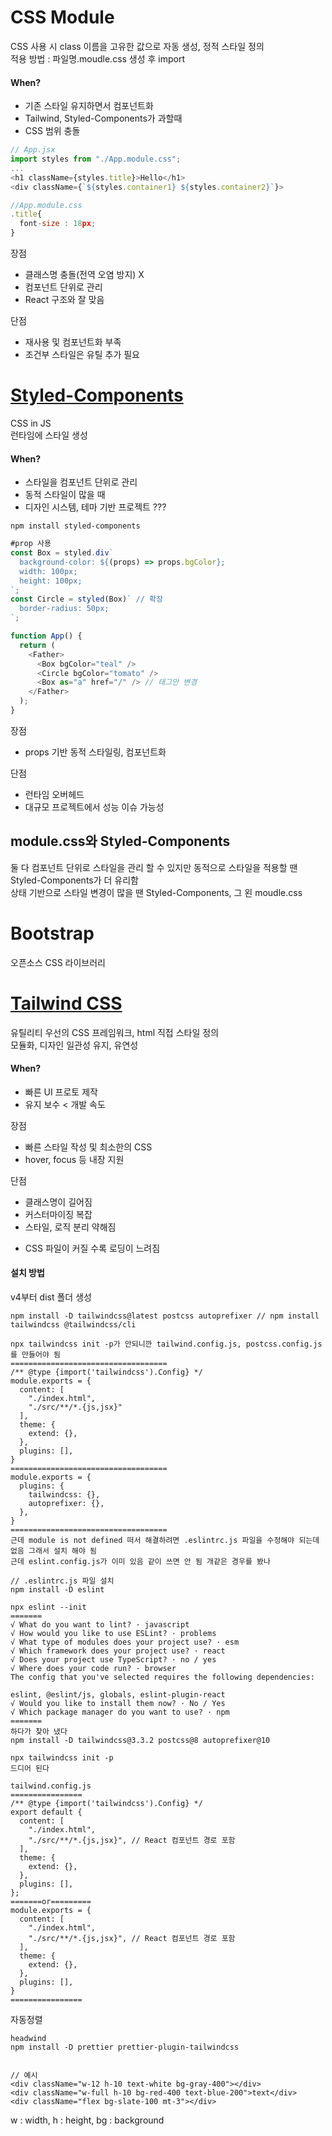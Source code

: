 <h1>CSS Module</h1>
CSS 사용 시 class 이름을 고유한 값으로 자동 생성, 정적 스타일 정의<br>
적용 방법 : 파일명.moudle.css 생성 후 import

<h4>When?</h4>

- 기존 스타일 유지하면서 컴포넌트화
- Tailwind, Styled-Components가 과할때
- CSS 범위 충돌

```js
// App.jsx
import styles from "./App.module.css";
...
<h1 className={styles.title}>Hello</h1>
<div className={`${styles.container1} ${styles.container2}`}>

//App.module.css
.title{
  font-size : 18px;
}

```

장점
- 클래스명 충돌(전역 오염 방지) X
- 컴포넌트 단위로 관리
- React 구조와 잘 맞음

단점
- 재사용 및 컴포넌트화 부족
- 조건부 스타일은 유틸 추가 필요


<h1><a href="https://styled-components.com/">Styled-Components</a></h1>
CSS in JS<br>
런타임에 스타일 생성<br>

<h4>When?</h4>

- 스타일을 컴포넌트 단위로 관리
- 동적 스타일이 많을 때
- 디자인 시스템, 테마 기반 프로젝트 ???

```
npm install styled-components
```
```js
#prop 사용
const Box = styled.div`
  background-color: ${(props) => props.bgColor};
  width: 100px;
  height: 100px;
`;
const Circle = styled(Box)` // 확장
  border-radius: 50px;
`;

function App() {
  return (
    <Father>
      <Box bgColor="teal" />
      <Circle bgColor="tomato" />
      <Box as="a" href="/" /> // 태그만 변경
    </Father>
  );
}
```
장점
- props 기반 동적 스타일링, 컴포넌트화

단점
- 런타임 오버헤드
- 대규모 프로젝트에서 성능 이슈 가능성

<h2>module.css와 Styled-Components</h2>
둘 다 컴포넌트 단위로 스타일을 관리 할 수 있지만 동적으로 스타일을 적용할 땐 Styled-Components가 더 유리함<br>
상태 기반으로 스타일 변경이 많을 땐 Styled-Components, 그 왼 moudle.css

<h1><a>Bootstrap</a></h1>
오픈소스 CSS 라이브러리

<h1><a href="https://tailwindcss.com/">Tailwind CSS</a></h1>
유틸리티 우선의 CSS 프레임워크, html 직접 스타일 정의<br>
모듈화, 디자인 일관성 유지, 유연성<br>

<h4>When?</h4>

- 빠른 UI 프로토 제작
- 유지 보수 < 개발 속도

장점
- 빠른 스타일 작성 및 최소한의 CSS
- hover, focus 등 내장 지원

단점
- 클래스명이 길어짐
- 커스터마이징 복잡
- 스타일, 로직 분리 약해짐

<ul>
    <li>CSS 파일이 커질 수록 로딩이 느려짐</li>
</ul>

<h4>설치 방법</h4>
v4부터 dist 폴더 생성

```
npm install -D tailwindcss@latest postcss autoprefixer // npm install tailwindcss @tailwindcss/cli

npx tailwindcss init -p가 안되니깐 tailwind.config.js, postcss.config.js를 만들어야 됨
===================================
/** @type {import('tailwindcss').Config} */
module.exports = {
  content: [
    "./index.html",
    "./src/**/*.{js,jsx}"
  ],
  theme: {
    extend: {},
  },
  plugins: [],
}
===================================
module.exports = {
  plugins: {
    tailwindcss: {},
    autoprefixer: {},
  },
}
===================================
근데 module is not defined 떠서 해결하려면 .eslintrc.js 파일을 수정해야 되는데 없음 그래서 설치 해야 됨
근데 eslint.config.js가 이미 있음 같이 쓰면 안 됨 개같은 경우를 봤나

// .eslintrc.js 파일 설치
npm install -D eslint

npx eslint --init
=======
√ What do you want to lint? · javascript
√ How would you like to use ESLint? · problems
√ What type of modules does your project use? · esm
√ Which framework does your project use? · react
√ Does your project use TypeScript? · no / yes
√ Where does your code run? · browser
The config that you've selected requires the following dependencies:

eslint, @eslint/js, globals, eslint-plugin-react
√ Would you like to install them now? · No / Yes
√ Which package manager do you want to use? · npm
=======
하다가 찾아 냈다
npm install -D tailwindcss@3.3.2 postcss@8 autoprefixer@10

npx tailwindcss init -p
드디어 된다

tailwind.config.js
================
/** @type {import('tailwindcss').Config} */
export default {
  content: [
    "./index.html",
    "./src/**/*.{js,jsx}", // React 컴포넌트 경로 포함
  ],
  theme: {
    extend: {},
  },
  plugins: [],
};
=======or=========
module.exports = {
  content: [
    "./index.html",
    "./src/**/*.{js,jsx}", // React 컴포넌트 경로 포함
  ],
  theme: {
    extend: {},
  },
  plugins: [],
}
================

```
자동정렬

```
headwind
npm install -D prettier prettier-plugin-tailwindcss


```
```
// 예시
<div className="w-12 h-10 text-white bg-gray-400"></div>
<div className="w-full h-10 bg-red-400 text-blue-200">text</div>
<div className="flex bg-slate-100 mt-3"></div>
```
<p>
    w : width,
    h : height,
    bg : background
    
</p>


